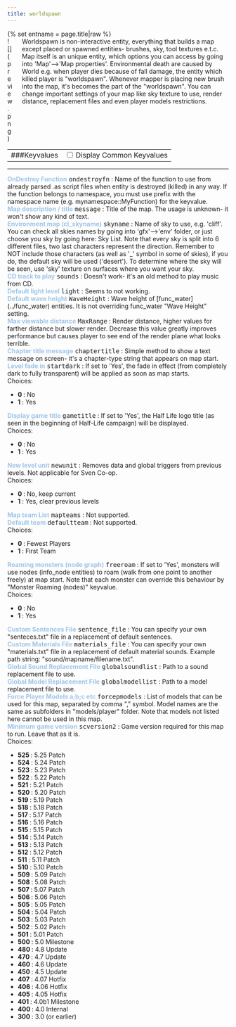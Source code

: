 ```yaml
---
title: worldspawn
---
```

<div>{% set entname = page.title|raw %}</div>
<div class="container previewimg">
<div class="columns">
<div class="imagepadding column col-auto" markdown="1">![](preview.png)</div>
<div class="column entityentry" markdown="1">Worldspawn is non-interactive entity, everything that builds a map except placed or spawned entities- brushes, sky, tool textures e.t.c. Map itself is an unique entity, which options you can access by going into 'Map'-->'Map properties'. Environmental death are caused by World e.g. when player dies because of fall damage, the entity which killed player is "worldspawn". Whenever mapper is placing new brush into the map, it's becomes the part of the "worldspawn". You can change important settings of your map like sky texture to use, render distance, replacement files and even player models restrictions.</div>
</div>
</div>
<div>
<table class="titletable">
<tbody>
<tr>
<td markdown="1">###Keyvalues</td>
<td class="titletablecheck" id="checkboxandlabel"><input type="checkbox" id="displaycommon"><label for="displaycommon"> Display Common Keyvalues</label></input></td>
</tr>
</tbody>
</table>
<hr>
<div class="entityentry commonkeys-checkbox" markdown="1">
<span style="color:#9fc5e8;"><b>OnDestroy Function</b></span> <kbd  class="tooltip" data-tooltip="string">ondestroyfn</kbd> :
Name of the function to use from already parsed .as script files when entity is destroyed (killed) in any way. If the function belongs to namespace, you must use prefix with the namespace name (e.g. mynamespace::MyFunction) for the keyvalue.
</div>
<div class="entityentry" markdown="1">
<span style="color:#9fc5e8;"><b>Map description / title</b></span> <kbd  class="tooltip" data-tooltip="string">message</kbd> :
Title of the map. The usage is unknown- it won't show any kind of text.
</div>
<div class="entityentry" markdown="1">
<span style="color:#9fc5e8;"><b>Environment map (cl_skyname)</b></span> <kbd  class="tooltip" data-tooltip="string">skyname</kbd> :
Name of sky to use, e.g. 'cliff'. You can check all skies names by going into 'gfx'-->'env' folder, or just choose you sky by going here: Sky List. Note that every sky is split into 6 different files, two last characters represent the direction. Remember to NOT include those characters (as well as '_' symbol in some of skies), if you do, the default sky will be used ('desert'). To determine where the sky will be seen, use 'sky' texture on surfaces where you want your sky.
</div>
<div class="entityentry" markdown="1">
<span style="color:#9fc5e8;"><b>CD track to play</b></span> <kbd  class="tooltip" data-tooltip="integer">sounds</kbd> :
Doesn't work- it's an old method to play music from CD.
</div>
<div class="entityentry" markdown="1">
<span style="color:#9fc5e8;"><b>Default light level</b></span> <kbd  class="tooltip" data-tooltip="integer">light</kbd> :
Seems to not working.
</div>
<div class="entityentry" markdown="1">
<span style="color:#9fc5e8;"><b>Default wave height</b></span> <kbd  class="tooltip" data-tooltip="string">WaveHeight</kbd> :
Wave height of [func_water](../func_water) entities. It is not overriding func_water "Wave Height" setting.
</div>
<div class="entityentry" markdown="1">
<span style="color:#9fc5e8;"><b>Max viewable distance</b></span> <kbd  class="tooltip" data-tooltip="string">MaxRange</kbd> :
Render distance, higher values for farther distance but slower render. Decrease this value greatly improves performance but causes player to see end of the render plane what looks terrible.
</div>
<div class="entityentry" markdown="1">
<span style="color:#9fc5e8;"><b>Chapter title message</b></span> <kbd  class="tooltip" data-tooltip="string">chaptertitle</kbd> :
Simple method to show a text message on screen- it's a chapter-type string that appears on map start.
</div>
<div class="entityentry" markdown="1">
<span style="color:#9fc5e8;"><b>Level fade in</b></span> <kbd  class="tooltip" data-tooltip="choices">startdark</kbd> :
If set to 'Yes', the fade in effect (from completely dark to fully transparent) will be applied as soon as map starts.
<div class="accordion">
<input type="checkbox" id="accordion-1" name="accordion-checkbox" hidden>
<label class="accordion-header" for="accordion-1">
<i class="icon icon-arrow-right mr-1"></i>
Choices:
</label>
<div class="accordion-body">
<ul>
<li><b>0 </b> : No</li>
<li><b>1 </b> : Yes</li>
</ul>
</div>
</div>
</div>
<div class="entityentry" markdown="1">
<span style="color:#9fc5e8;"><b>Display game title</b></span> <kbd  class="tooltip" data-tooltip="choices">gametitle</kbd> :
If set to 'Yes', the Half Life logo title (as seen in the beginning of Half-Life campaign) will be displayed.
<div class="accordion">
<input type="checkbox" id="accordion-2" name="accordion-checkbox" hidden>
<label class="accordion-header" for="accordion-2">
<i class="icon icon-arrow-right mr-1"></i>
Choices:
</label>
<div class="accordion-body">
<ul>
<li><b>0 </b> : No</li>
<li><b>1 </b> : Yes</li>
</ul>
</div>
</div>
</div>
<div class="entityentry" markdown="1">
<span style="color:#9fc5e8;"><b>New level unit</b></span> <kbd  class="tooltip" data-tooltip="choices">newunit</kbd> :
Removes data and global triggers from previous levels. Not applicable for Sven Co-op.
<div class="accordion">
<input type="checkbox" id="accordion-3" name="accordion-checkbox" hidden>
<label class="accordion-header" for="accordion-3">
<i class="icon icon-arrow-right mr-1"></i>
Choices:
</label>
<div class="accordion-body">
<ul>
<li><b>0 </b> : No, keep current</li>
<li><b>1 </b> : Yes, clear previous levels</li>
</ul>
</div>
</div>
</div>
<div class="entityentry" markdown="1">
<span style="color:#9fc5e8;"><b>Map team List</b></span> <kbd  class="tooltip" data-tooltip="string">mapteams</kbd> :
Not supported.
</div>
<div class="entityentry" markdown="1">
<span style="color:#9fc5e8;"><b>Default team</b></span> <kbd  class="tooltip" data-tooltip="choices">defaultteam</kbd> :
Not supported.
<div class="accordion">
<input type="checkbox" id="accordion-4" name="accordion-checkbox" hidden>
<label class="accordion-header" for="accordion-4">
<i class="icon icon-arrow-right mr-1"></i>
Choices:
</label>
<div class="accordion-body">
<ul>
<li><b>0 </b> : Fewest Players</li>
<li><b>1 </b> : First Team</li>
</ul>
</div>
</div>
</div>
<div class="entityentry" markdown="1">
<span style="color:#9fc5e8;"><b>Roaming monsters (node graph)</b></span> <kbd  class="tooltip" data-tooltip="choices">freeroam</kbd> :
If set to 'Yes', monsters will use nodes (info_node entities) to roam (walk from one point to another freely) at map start. Note that each monster can override this behaviour by "Monster Roaming (nodes)" keyvalue.
<div class="accordion">
<input type="checkbox" id="accordion-5" name="accordion-checkbox" hidden>
<label class="accordion-header" for="accordion-5">
<i class="icon icon-arrow-right mr-1"></i>
Choices:
</label>
<div class="accordion-body">
<ul>
<li><b>0 </b> : No</li>
<li><b>1 </b> : Yes</li>
</ul>
</div>
</div>
</div>
<div class="entityentry" markdown="1">
<span style="color:#9fc5e8;"><b>Custom Sentences File</b></span> <kbd  class="tooltip" data-tooltip="string">sentence_file</kbd> :
You can specify your own "senteces.txt" file in a replacement of default sentences.
</div>
<div class="entityentry" markdown="1">
<span style="color:#9fc5e8;"><b>Custom Materials File</b></span> <kbd  class="tooltip" data-tooltip="string">materials_file</kbd> :
You can specify your own "materials.txt" file in a replacement of default material sounds. Example path string: "sound/mapname/filename.txt".
</div>
<div class="entityentry" markdown="1">
<span style="color:#9fc5e8;"><b>Global Sound Replacement File</b></span> <kbd  class="tooltip" data-tooltip="string">globalsoundlist</kbd> :
Path to a sound replacement file to use.
</div>
<div class="entityentry" markdown="1">
<span style="color:#9fc5e8;"><b>Global Model Replacement File</b></span> <kbd  class="tooltip" data-tooltip="string">globalmodellist</kbd> :
Path to a model replacement file to use.
</div>
<div class="entityentry" markdown="1">
<span style="color:#9fc5e8;"><b>Force Player Models a;b;c etc</b></span> <kbd  class="tooltip" data-tooltip="string">forcepmodels</kbd> :
List of models that can be used for this map, separated by comma "," symbol. Model names are the same as subfolders in "models/player" folder. Note that models not listed here cannot be used in this map.
</div>
<div class="entityentry" markdown="1">
<span style="color:#9fc5e8;"><b>Minimum game version</b></span> <kbd  class="tooltip" data-tooltip="choices">scversion2</kbd> :
Game version required for this map to run. Leave that as it is.
<div class="accordion">
<input type="checkbox" id="accordion-6" name="accordion-checkbox" hidden>
<label class="accordion-header" for="accordion-6">
<i class="icon icon-arrow-right mr-1"></i>
Choices:
</label>
<div class="accordion-body">
<ul>
<li><b>525 </b> : 5.25 Patch</li>
<li><b>524 </b> : 5.24 Patch</li>
<li><b>523 </b> : 5.23 Patch</li>
<li><b>522 </b> : 5.22 Patch</li>
<li><b>521 </b> : 5.21 Patch</li>
<li><b>520 </b> : 5.20 Patch</li>
<li><b>519 </b> : 5.19 Patch</li>
<li><b>518 </b> : 5.18 Patch</li>
<li><b>517 </b> : 5.17 Patch</li>
<li><b>516 </b> : 5.16 Patch</li>
<li><b>515 </b> : 5.15 Patch</li>
<li><b>514 </b> : 5.14 Patch</li>
<li><b>513 </b> : 5.13 Patch</li>
<li><b>512 </b> : 5.12 Patch</li>
<li><b>511 </b> : 5.11 Patch</li>
<li><b>510 </b> : 5.10 Patch</li>
<li><b>509 </b> : 5.09 Patch</li>
<li><b>508 </b> : 5.08 Patch</li>
<li><b>507 </b> : 5.07 Patch</li>
<li><b>506 </b> : 5.06 Patch</li>
<li><b>505 </b> : 5.05 Patch</li>
<li><b>504 </b> : 5.04 Patch</li>
<li><b>503 </b> : 5.03 Patch</li>
<li><b>502 </b> : 5.02 Patch</li>
<li><b>501 </b> : 5.01 Patch</li>
<li><b>500 </b> : 5.0 Milestone</li>
<li><b>480 </b> : 4.8 Update</li>
<li><b>470 </b> : 4.7 Update</li>
<li><b>460 </b> : 4.6 Update</li>
<li><b>450 </b> : 4.5 Update</li>
<li><b>407 </b> : 4.07 Hotfix</li>
<li><b>406 </b> : 4.06 Hotfix</li>
<li><b>405 </b> : 4.05 Hotfix</li>
<li><b>401 </b> : 4.0b1 Milestone</li>
<li><b>400 </b> : 4.0 Internal</li>
<li><b>300 </b> : 3.0 (or earlier)</li>
</ul>
</div>
</div>
</div>
</div>
